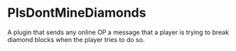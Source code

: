 # PlsDontMineDiamonds
A plugin that sends any online OP a message that a player is trying to break diamond blocks when the player tries to do so.
